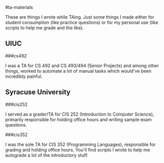 #ta-materials

These are things I wrote while TAing. Just some things I made either for student consumption (like practice questions) or for my personal use (like scripts to help me grade and the like).

## UIUC

###cs492

I was a TA for CS 492 and CS 493/494 (Senior Projects) and among other things, worked to automate a lot of manual tasks which would've been incredibly painful.

## Syracuse University

###cis252

I served as a grader/TA for CIS 252 (Introduction to Computer Science), primarily responsible for holding office hours and writing sample exam questions.

###cis352

I was the sole TA for CIS 352 (Programming Languages), responsible for grading and holding office hours. You'll find scripts I wrote to help me autograde a lot of the introductory stuff.
